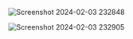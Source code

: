 ![Screenshot 2024-02-03 232848](https://github.com/Amisha0971/FLIP-CARD-HTML-CSS/assets/136344215/a739b98d-6ada-4754-91eb-c9ee853a7260)

![Screenshot 2024-02-03 232905](https://github.com/Amisha0971/FLIP-CARD-HTML-CSS/assets/136344215/51c8294a-be4d-4769-99db-ebdaf4294a21)
